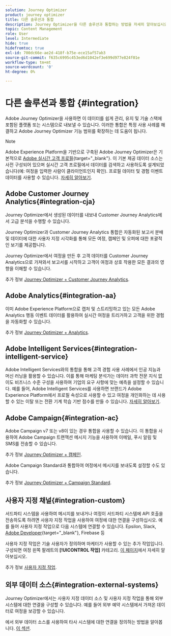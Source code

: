 ```yaml
---
solution: Journey Optimizer
product: journey optimizer
title: 다른 솔루션과 통합
description: Journey Optimizer을 다른 솔루션과 통합하는 방법을 자세히 알아보십시오
topic: Content Management
role: User
level: Intermediate
hide: true
hidefromtoc: true
exl-id: 700dc66e-ae2d-418f-b75e-ece15af57ab3
source-git-commit: f635c6995c453ed6d1042ef3e699d977e824f01e
workflow-type: tm+mt
source-wordcount: '0'
ht-degree: 0%

---
```


# 다른 솔루션과 통합 {#integration}

Adobe Journey Optimizer을 사용하면 이 데이터를 쉽게 관리, 유지 및 기술 스택에 포함된 플랫폼 또는 시스템으로 내보낼 수 있습니다. 이러한 통합은 특정 사용 사례를 해결하고 Adobe Journey Optimizer 기능 범위를 확장하는 데 도움이 됩니다.

>[!NOTE]
>
> Adobe Experience Platform을 기반으로 구축된 Adobe Journey Optimizer은 기본적으로 [Adobe 실시간 고객 프로필](https://experienceleague.adobe.com/docs/experience-platform/profile/home.html?lang=ko){target=&quot;_blank&quot;}. 이 기본 제공 데이터 소스는 사전 구성되어 있으며 실시간 고객 프로필에서 데이터를 검색하고 사용하도록 설계되었습니다(예: 여정을 입력한 사람이 클라이언트인지 확인). 프로필 데이터 및 경험 이벤트 데이터를 사용할 수 있습니다. [자세히 알아보기](../datasource/adobe-experience-platform-data-source.md).

## Adobe Customer Journey Analytics{#integration-cja}

Journey Optimizer에서 생성된 데이터를 내보내 Customer Journey Analytics에서 고급 분석을 수행할 수 있습니다.

Journey Optimizer과 Customer Journey Analytics 통합은 자동화된 보고서 분배 및 데이터에 대한 사용자 지정 시각화를 통해 모든 여정, 캠페인 및 오퍼에 대한 포괄적인 보기를 제공합니다.

Journey Optimizer에서 여정을 만든 후 고객 데이터를 Customer Journey Analytics으로 가져와서 보고서를 시작하고 고객이 여정과 상호 작용한 모든 결과의 영향을 이해할 수 있습니다.

추가 정보 [Journey Optimizer + Customer Journey Analytics](../reports/cja-ajo.md).

## Adobe Analytics{#integration-aa}

이미 Adobe Experience Platform으로 캡처 및 스트리밍하고 있는 모든 Adobe Analytics 행동 이벤트 데이터를 활용하여 실시간 여정을 트리거하고 고객을 위한 경험을 자동화할 수 있습니다.

추가 정보 [Journey Optimizer + Analytics](../event/about-analytics.md).

## Adobe Intelligent Services{#integration-intelligent-service}

Adobe Intelligent Services와의 통합을 통해 고객 경험 사용 사례에서 인공 지능과 머신 러닝을 활용할 수 있습니다. 이를 통해 마케팅 분석가는 데이터 과학 전문 지식 없이도 비즈니스 수준 구성을 사용하여 기업의 요구 사항에 맞는 예측을 설정할 수 있습니다. 예를 들어, Adobe Intelligent Services를 사용하면 브랜드가 Adobe Experience Platform에서 프로필 속성으로 사용할 수 있고 여정을 개인화하는 데 사용할 수 있는 이탈 또는 전환 기계 학습 기반 점수를 만들 수 있습니다. [자세히 알아보기](../building-journeys/ai-services-overview.md).


## Adobe Campaign{#integration-ac}

Adobe Campaign v7 또는 v8이 있는 경우 통합을 사용할 수 있습니다. 이 통합을 사용하여 Adobe Campaign 트랜잭션 메시지 기능을 사용하여 이메일, 푸시 알림 및 SMS를 전송할 수 있습니다.

추가 정보 [Journey Optimizer + 캠페인](../building-journeys/ajo-ac.md).

Adobe Campaign Standard과 통합하여 여정에서 메시지를 보내도록 설정할 수도 있습니다.

추가 정보 [Journey Optimizer + Campaign Standard](../building-journeys/ajo-ac.md).

## 사용자 지정 채널{#integration-custom}

서드파티 시스템을 사용하여 메시지를 보내거나 여정이 서드파티 시스템에 API 호출을 전송하도록 하려면 사용자 지정 작업을 사용하여 여정에 대한 연결을 구성하십시오. 예를 들어 사용자 지정 작업으로 다음 시스템에 연결할 수 있습니다. Epsilon, Slack, [Adobe Developer](https://developer.adobe.com){target=&quot;_blank&quot;}, Firebase 등

사용자 지정 작업은 기술 사용자가 정의하며 마케터가 사용할 수 있는 추가 작업입니다. 구성되면 여정 왼쪽 팔레트의 **[!UICONTROL 작업]** 카테고리. [이 페이지](../building-journeys/about-journey-activities.md#action-activities)에서 자세히 알아보십시오.

추가 정보 [사용자 지정 작업](../action/about-custom-action-configuration.md).

## 외부 데이터 소스{#integration-external-systems}

Journey Optimizer에서는 사용자 지정 데이터 소스 및 사용자 지정 작업을 통해 외부 시스템에 대한 연결을 구성할 수 있습니다. 예를 들어 외부 예약 시스템에서 가져온 데이터로 여정을 보강할 수 있습니다.

에서 외부 데이터 소스를 사용하여 타사 시스템에 대한 연결을 정의하는 방법을 알아봅니다. [이 섹션](../datasource/external-data-sources.md).
